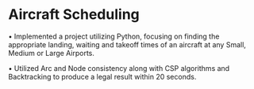 # Aircraft Scheduling 

• Implemented a project utilizing Python, focusing on finding the appropriate landing, waiting and takeoff times of an aircraft at any Small, Medium or Large Airports. 

•  Utilized Arc and Node consistency along with CSP algorithms and Backtracking to produce a legal result within 20 seconds.
